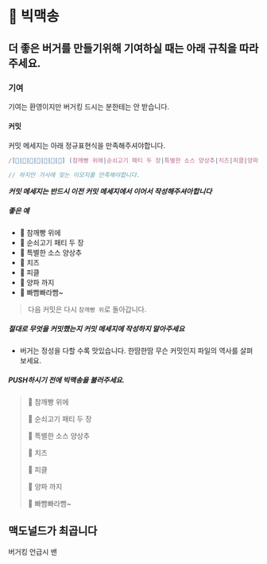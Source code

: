 # 🍔 빅맥송

## 더 좋은 버거를 만들기위해 기여하실 때는 아래 규칙을 따라주세요.

### 기여

기여는 환영이지만 버거킹 드시는 분한테는 안 받습니다.

#### 커밋

커밋 메세지는 아래 정규표현식을 만족해주셔야합니다.

```js
/[🍞|🥩|🥬|🧀|🥒|🧅|🍔] (참깨빵 위에|순쇠고기 패티 두 장|특별한 소스 양상추|치즈|피클|양파까지|빠빰빠라빰~)/

// 하지만 가사에 맞는 이모지를 만족해야합니다.
```

***커밋 메세지는 반드시 이전 커밋 메세지에서 이어서 작성해주셔아합니다***

##### 좋은 예

- 🍞 참깨빵 위에
- 🥩 순쇠고기 패티 두 장
- 🥬 특별한 소스 양상추
- 🧀 치즈
- 🥒 피클
- 🧅 양파 까지
- 🍔 빠빰빠라빰~

> 다음 커밋은 다시 `참깨빵 위`로 돌아갑니다.

##### 절대로 무엇을 커밋했는지 커밋 메세지에 작성하지 말아주세요

- 버거는 정성을 다할 수록 맛있습니다. 한땀한땀 무슨 커밋인지 파일의 역사를 살펴보세요.

##### PUSH하시기 전에 빅맥송을 불러주세요.

> 🍞 참깨빵 위에
>
> 🥩 순쇠고기 패티 두 장
>
> 🥬 특별한 소스 양상추
>
> 🧀 치즈
>
> 🥒 피클
>
> 🧅 양파 까지
>
> 🍔 빠빰빠라빰~

## 맥도널드가 최곱니다

버거킹 언급시 밴
